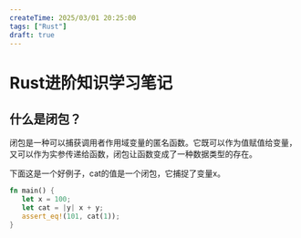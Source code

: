 ```yaml
---
createTime: 2025/03/01 20:25:00
tags: ["Rust"]
draft: true
---
```


# Rust进阶知识学习笔记

## 什么是闭包？

闭包是一种可以捕获调用者作用域变量的匿名函数。它既可以作为值赋值给变量，又可以作为实参传递给函数，闭包让函数变成了一种数据类型的存在。

下面这是一个好例子，cat的值是一个闭包，它捕捉了变量x。

```rust
fn main() {
   let x = 100;
   let cat = |y| x + y;
   assert_eq!(101, cat(1));
}
```

